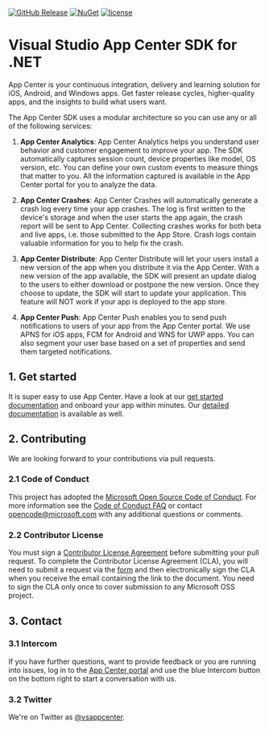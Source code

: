[![GitHub Release](https://img.shields.io/github/release/Microsoft/AppCenter-SDK-DotNet.svg)](https://github.com/Microsoft/AppCenter-SDK-DotNet/releases/latest)
[![NuGet](https://img.shields.io/nuget/v/Microsoft.AppCenter.svg)](https://www.nuget.org/packages/Microsoft.AppCenter/)
[![license](https://img.shields.io/badge/license-MIT%20License-yellow.svg)](https://github.com/Microsoft/AppCenter-SDK-DotNet/blob/master/license.txt)

# Visual Studio App Center SDK for .NET


App Center is your continuous integration, delivery and learning solution for iOS, Android, and Windows apps.
Get faster release cycles, higher-quality apps, and the insights to build what users want.

The App Center SDK uses a modular architecture so you can use any or all of the following services: 

1. **App Center Analytics**: App Center Analytics helps you understand user behavior and customer engagement to improve your app. The SDK automatically captures session count, device properties like model, OS version, etc. You can define your own custom events to measure things that matter to you. All the information captured is available in the App Center portal for you to analyze the data.

2. **App Center Crashes**: App Center Crashes will automatically generate a crash log every time your app crashes. The log is first written to the device's storage and when the user starts the app again, the crash report will be sent to App Center. Collecting crashes works for both beta and live apps, i.e. those submitted to the App Store. Crash logs contain valuable information for you to help fix the crash.

3. **App Center Distribute**: App Center Distribute will let your users install a new version of the app when you distribute it via the App Center. With a new version of the app available, the SDK will present an update dialog to the users to either download or postpone the new version. Once they choose to update, the SDK will start to update your application. This feature will NOT work if your app is deployed to the app store.

4. **App Center Push**: App Center Push enables you to send push notifications to users of your app from the App Center portal. We use APNS for iOS apps, FCM for Android and WNS for UWP apps. You can also segment your user base based on a set of properties and send them targeted notifications.

## 1. Get started
It is super easy to use App Center. Have a look at our [get started documentation](https://docs.microsoft.com/en-us/appcenter/sdk/getting-started/xamarin) and onboard your app within minutes. Our [detailed documentation](https://docs.microsoft.com/en-us/appcenter/sdk/) is available as well.

## 2. Contributing

We are looking forward to your contributions via pull requests.

### 2.1 Code of Conduct

This project has adopted the [Microsoft Open Source Code of Conduct](https://opensource.microsoft.com/codeofconduct/). For more information see the [Code of Conduct FAQ](https://opensource.microsoft.com/codeofconduct/faq/) or contact [opencode@microsoft.com](mailto:opencode@microsoft.com) with any additional questions or comments.

### 2.2 Contributor License

You must sign a [Contributor License Agreement](https://cla.microsoft.com/) before submitting your pull request. To complete the Contributor License Agreement (CLA), you will need to submit a request via the [form](https://cla.microsoft.com/) and then electronically sign the CLA when you receive the email containing the link to the document. You need to sign the CLA only once to cover submission to any Microsoft OSS project. 

## 3. Contact

### 3.1 Intercom

If you have further questions, want to provide feedback or you are running into issues, log in to the [App Center portal](https://appcenter.ms) and use the blue Intercom button on the bottom right to start a conversation with us.

### 3.2 Twitter
We're on Twitter as [@vsappcenter](https://www.twitter.com/vsappcenter).
